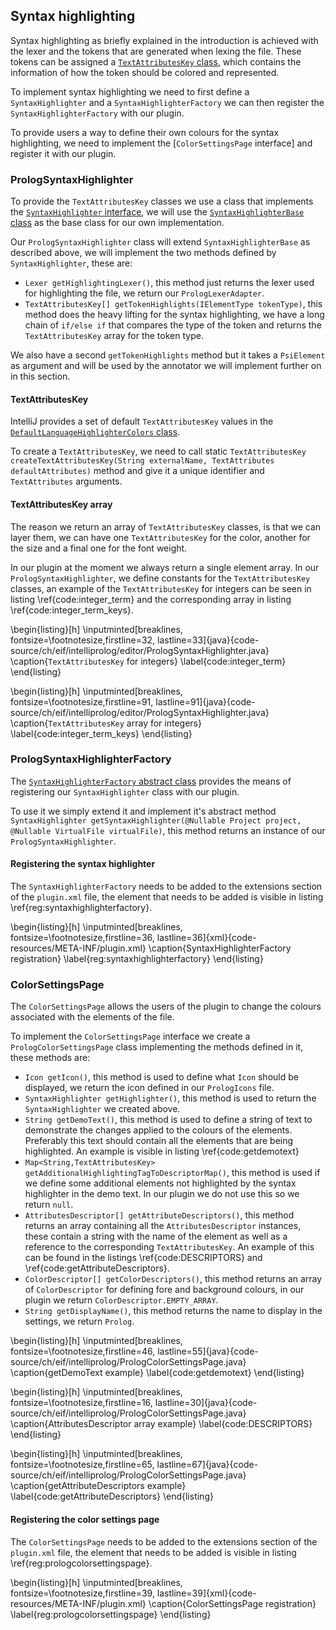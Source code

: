 ## Syntax highlighting

Syntax highlighting as briefly explained in the introduction is achieved with the lexer and the tokens
that are generated when lexing the file. These tokens can be assigned a [`TextAttributesKey` class](https://upsource.jetbrains.com/idea-ce/file/idea-ce-5ecc06ee734c5a9c83a92cbf28c9dd3030293fc7/platform/core-api/src/com/intellij/openapi/editor/colors/TextAttributesKey.java), which contains the information of how the token should
be colored and represented.

To implement syntax highlighting we need to first define a `SyntaxHighlighter` and  a `SyntaxHighlighterFactory` we can then register the `SyntaxHighlighterFactory` with our plugin.

To provide users a way to define their own colours for the syntax highlighting, we need to implement
the [`ColorSettingsPage` interface] and register it with our plugin.

### PrologSyntaxHighlighter

To provide the `TextAttributesKey` classes we use a class that implements the [`SyntaxHighlighter` interface](https://upsource.jetbrains.com/idea-ce/file/idea-ce-32b2fa21845ae8598f946709d2aa98c005add383/platform/editor-ui-api/src/com/intellij/openapi/fileTypes/SyntaxHighlighter.java), we will use the [`SyntaxHighlighterBase` class](https://upsource.jetbrains.com/idea-ce/file/idea-ce-32b2fa21845ae8598f946709d2aa98c005add383/platform/editor-ui-api/src/com/intellij/openapi/fileTypes/SyntaxHighlighterBase.java) as the base class for
our own implementation.

Our `PrologSyntaxHighlighter` class will extend `SyntaxHighlighterBase` as described above, we will
implement the two methods defined by `SyntaxHighlighter`, these are:

+ `Lexer getHighlightingLexer()`, this method just returns the lexer used for highlighting the file,
  we return our `PrologLexerAdapter`.
+ `TextAttributesKey[] getTokenHighlights(IElementType tokenType)`, this method does the heavy lifting
  for the syntax highlighting, we have a long chain of `if/else if` that compares the type of the
  token and returns the `TextAttributesKey` array for the token type.

We also have a second `getTokenHighlights` method but it takes a `PsiElement` as argument and will be
used by the annotator we will implement further on in this section.

#### TextAttributesKey

IntelliJ provides a set of default `TextAttributesKey` values in the [`DefaultLanguageHighlighterColors` class](https://upsource.jetbrains.com/idea-ce/file/idea-ce-5a00c10a69088737a364efbc82a082207a598b45/platform/editor-ui-api/src/com/intellij/openapi/editor/DefaultLanguageHighlighterColors.java).

To create a `TextAttributesKey`, we need to call static `TextAttributesKey createTextAttributesKey(String externalName, TextAttributes defaultAttributes)` method and give it a unique identifier and `TextAttributes` arguments.

#### TextAttributesKey array

The reason we return an array of `TextAttributesKey` classes, is that we can layer them, we can have
one `TextAttributesKey` for the color, another for the size and a final one for the font weight.

In our plugin at the moment we always return a single element array. In our `PrologSyntaxHighlighter`,
we define constants for the `TextAttributesKey` classes, an example of the `TextAttributesKey` for
integers can be seen in listing \ref{code:integer_term} and the corresponding array in listing
\ref{code:integer_term_keys}.

\begin{listing}[h]
\inputminted[breaklines, fontsize=\footnotesize,firstline=32, lastline=33]{java}{code-source/ch/eif/intelliprolog/editor/PrologSyntaxHighlighter.java}
\caption{`TextAttributesKey` for integers}
\label{code:integer_term}
\end{listing}

\begin{listing}[h]
\inputminted[breaklines, fontsize=\footnotesize,firstline=91, lastline=91]{java}{code-source/ch/eif/intelliprolog/editor/PrologSyntaxHighlighter.java}
\caption{`TextAttributesKey` array for integers}
\label{code:integer_term_keys}
\end{listing}

### PrologSyntaxHighlighterFactory

The [`SyntaxHighlighterFactory` abstract class](https://upsource.jetbrains.com/idea-ce/file/idea-ce-dba03e40ff8fc26feb037493ca72af40c273dfa4/platform/editor-ui-api/src/com/intellij/openapi/fileTypes/SyntaxHighlighterFactory.java) provides the means of registering our `SyntaxHighlighter` class with our plugin.

To use it we simply extend it and implement it's abstract method `SyntaxHighlighter getSyntaxHighlighter(@Nullable Project project, @Nullable VirtualFile virtualFile)`, this method returns an instance of our `PrologSyntaxHighlighter`.

#### Registering the syntax highlighter

The `SyntaxHighlighterFactory` needs to be added to the extensions section of the `plugin.xml` file,
the element that needs to be added is visible in listing \ref{reg:syntaxhighlighterfactory}.

\begin{listing}[h]
\inputminted[breaklines, fontsize=\footnotesize,firstline=36, lastline=36]{xml}{code-resources/META-INF/plugin.xml}
\caption{SyntaxHighlighterFactory registration}
\label{reg:syntaxhighlighterfactory}
\end{listing}

### ColorSettingsPage

The `ColorSettingsPage` allows the users of the plugin to change the colours associated with the
elements of the file.

To implement the `ColorSettingsPage` interface we create a `PrologColorSettingsPage` class implementing
the methods defined in it, these methods are:

+ `Icon getIcon()`, this method is used to define what `Icon` should be displayed, we return the icon
  defined in our `PrologIcons` file.
+ `SyntaxHighlighter getHighlighter()`, this method is used to return the `SyntaxHighlighter` we
  created above.
+ `String getDemoText()`, this method is used to define a string of text to demonstrate the changes
  applied to the colours of the elements. Preferably this text should contain all the elements that
  are being highlighted. An example is visible in listing \ref{code:getdemotext}
+ `Map<String,TextAttributesKey> getAdditionalHighlightingTagToDescriptorMap()`, this method is used
  if we define some additional elements not highlighted by the syntax highlighter in the demo text.
  In our plugin we do not use this so we return `null`.
+ `AttributesDescriptor[] getAttributeDescriptors()`, this method returns an array containing all the
  `AttributesDescriptor` instances, these contain a string with the name of the element as well as a reference to the corresponding `TextAttributesKey`. An example of this can be found in the listings \ref{code:DESCRIPTORS} and \ref{code:getAttributeDescriptors}.
+ `ColorDescriptor[] getColorDescriptors()`, this method returns an array of `ColorDescriptor` for
  defining fore and background colours, in our plugin we return `ColorDescriptor.EMPTY_ARRAY`.
+ `String getDisplayName()`, this method returns the name to display in the settings, we return `Prolog`.

\begin{listing}[h]
\inputminted[breaklines, fontsize=\footnotesize,firstline=46, lastline=55]{java}{code-source/ch/eif/intelliprolog/PrologColorSettingsPage.java}
\caption{getDemoText example}
\label{code:getdemotext}
\end{listing}

\begin{listing}[h]
\inputminted[breaklines, fontsize=\footnotesize,firstline=16, lastline=30]{java}{code-source/ch/eif/intelliprolog/PrologColorSettingsPage.java}
\caption{AttributesDescriptor array example}
\label{code:DESCRIPTORS}
\end{listing}

\begin{listing}[h]
\inputminted[breaklines, fontsize=\footnotesize,firstline=65, lastline=67]{java}{code-source/ch/eif/intelliprolog/PrologColorSettingsPage.java}
\caption{getAttributeDescriptors example}
\label{code:getAttributeDescriptors}
\end{listing}

#### Registering the color settings page

The `ColorSettingsPage` needs to be added to the extensions section of the `plugin.xml` file,
the element that needs to be added is visible in listing \ref{reg:prologcolorsettingspage}.

\begin{listing}[h]
\inputminted[breaklines, fontsize=\footnotesize,firstline=39, lastline=39]{xml}{code-resources/META-INF/plugin.xml}
\caption{ColorSettingsPage registration}
\label{reg:prologcolorsettingspage}
\end{listing}
